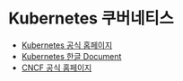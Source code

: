 # Kubernetes 쿠버네티스

- [Kubernetes 공식 홈페이지](https://kubernetes.io/)
- [Kubernetes 한글 Document](https://kubernetes.io/ko/docs/home/)
- [CNCF 공식 홈페이지](https://www.cncf.io/)
